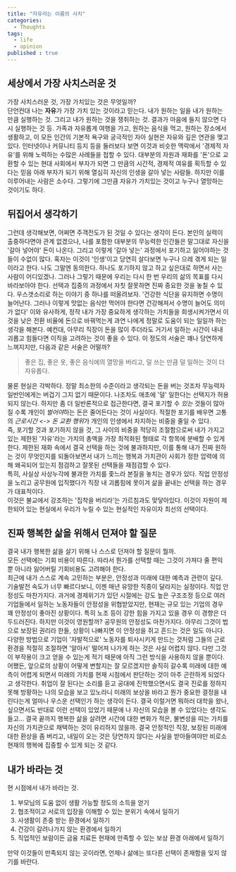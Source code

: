 ```yaml
---
title: "자유라는 이름의 사치"
categories:
  - Thoughts
tags:
  - life
  - opinion
published : true
---
```


## 세상에서 가장 사치스러운 것

가장 사치스러운 것, 가장 가치있는 것은 무엇일까?  
단언컨대 나는 **자유**가 가장 가치 있는 것이라고 믿는다. 내가 원하는 일을 내가 원하는 만큼 실행하는 것. 그리고 내가 원하는 것을 쟁취하는 것. 결과가 마음에 들지 않으면 다시 실행하는 것 등. 가족과 자유롭게 여행을 가고, 원하는 음식을 먹고, 원하는 장소에서 생활하고, 이 모든 인간의 기본적 욕구와 궁극적인 자아 실현은 자유와 깊은 연관을 맺고 있다.
인터넷이나 커뮤니티 등지 등을 둘러보다 보면 이것과 비슷한 맥락에서 '경제적 자유'를 위해 노력하는 수많은 사례들을 접할 수 있다. 대부분의 자원과 재화를 '돈'으로 교환할 수 있는 현대 사회에서 부자가 되면 그 만큼의 시간적, 경제적 여유를 획득할 수 있다는 믿음 아래 부자가 되기 위해 열심히 자신의 인생을 갈아 넣는 사람들. 하지만 이를 이루어내는 사람은 소수다. 그렇기에 그만큼 자유가 가치있는 것이고 누구나 열망하는 것이기도 하다.

## 뒤집어서 생각하기

그런데 생각해보면, 어쩌면 주객전도가 된 것일 수 있다는 생각이 든다. 본인의 실력이 출중하다면야 관계 없겠으나, 나를 포함한 대부분의 무능력한 인간들은 말그대로 자신을 '갈아 넣어야' 돈이 나온다. 그리고 이렇게 '갈아 넣는' 과정에서 포기하고 잃어야하는 것들이 수없이 많다. 혹자는 이것이 '인생'이고 당연히 살다보면 누구나 으레 겪게 되는 일이라고 한다. 나도 그말엔 동의한다. 하나도 포기하지 않고 하고 싶은대로 하면서 사는 사람이 어디있겠나. 그러나 그렇기 때문에 우리는 다시 한 번 우리의 삶의 목표를 다시 바라보아야 한다. 선택과 집중의 과정에서 자칫 잘못하면 진짜 중요한 것을 놓칠 수 있다. 우스갯소리로 하는 이야기 중 하나를 떠올려보자.
'건강한 식단을 유지하면 수명이 늘어난다. 그러나 이렇게 맛없는 음식만 먹어야 한다면 건강해져서 수명이 늘어도 의미가 없다'
이와 유사하게, 정작 내가 가장 중요하게 생각하는 가치들을 희생시켜가면서 이것을 낮은 전환 비율에 돈으로 바꿔먹는게 과연 나에게 정말로 도움이 되는 일일까 하는 생각을 해본다. 예컨대, 아무리 직장이 돈을 많이 주더라도 거기서 일하는 시간이 내내 괴롭고 힘들다면 이직을 고려하는 것이 좋을 수 있다. 이 정도의 서술은 꽤나 당연하게 느껴지지만, 다음과 같은 서술은 어떨까?  

> 좋은 집, 좋은 옷, 좋은 음식에의 열망을 버리고, 덜 쓰는 만큼 덜 일하는 것이 더 자유롭다.  

물론 현실은 각박하다. 정말 최소한의 수준이라고 생각되는 돈을 버는 것조차 무능력자 일반인에게는 버겁기 그지 없기 때문이다. 나조차도 애초에 '덜' 일한다는 선택지가 허용되지 않는다. 하지만 좀 더 일반론적으로 접근한다면, 결국 포기할 수 *있는* 것들이 많아질 수록 개인이 *벌어야*하는 돈은 줄어든다는 것이 사실이다. 적절한 포기를 배우면 고통의 *근로시간 <-> 돈 교환 행위*가 개인의 인생에서 차지하는 비중을 줄일 수 있다.  
즉, 포기할 것과 포기하지 않을 것, 그 사이의 비중을 적당히 조절함으로써 내가 가지고 있는 제한된 '자유'라는 가치의 총액을 가장 최적화된 형태로 각 항목에 분배할 수 있게 한다. 제한된 재화 속에서 결국 선택을 하는 것에 불과하지만, 이를 통해 내가 진짜 원하는 것이 무엇인지를 되돌아보면서 내가 느끼는 행복과 가치관이 사회가 정한 압력에 의해 왜곡되어 있는지 점검하고 잘못된 선택들을 재점검할 수 있다.  
특히, 사실상 사상누각에 불과한 가치를 좇느라 본질을 놓치는 경우가 있다. 직업 안정성을 노리고 공무원에 입직했다가 직장 내 괴롭힘에 못이겨 삶을 끝내는 선택을 하는 경우가 대표적이다.  
이것은 불교에서 강조하는 '집착을 버리라'는 가르침과도 맞닿아있다.  이것이 자원이 제한되어 있는 현실에서 우리가 누릴 수 있는 현실적인 자유이자 최선의 선택이다.  

## 진짜 행복한 삶을 위해서 던져야 할 질문

결국 내가 행복한 삶을 살기 위해 나 스스로 던져야 할 질문이 뭘까.  
모든 선택에는 기회 비용이 따른다. 따라서 뭔가를 선택할 때는 그것이 가져다 줄 편익 뿐 아니라 잃어버릴 기회비용도 고려해야 한다.  
최근에 내가 스스로 계속 고민하는 부분은, 안정성과 미래에 대한 예측과 관련이 깊다. 기술발전 속도가 너무 빠르다보니, 이젠 매년 유망한 직종이 달라지는 실정이다. 직업 안정성도 마찬가지다. 과거에 경제위기가 있던 시절에는 강도 높은 구조조정 등으로 여러 기업들에서 일하는 노동자들이 안정성을 위협받았지만, 현재는 규모 있는 기업의 경우 꽤 안정성이 좋아진 상황이다. 특히 노조 등이 강한 힘을 가지고 있을 경우 이 경향은 더 두드러진다. 하지만 이것이 영원할까? 공무원의 안정성도 마찬가지다. 아무리 그것이 법으로 보장된 권리라 한들, 상황이 나빠지면 이 안정성을 쥐고 흔드는 것은 일도 아니다. 다양한 방법으로 기업이 '자발적으로' 노동자를 퇴사시키게 만드는 것처럼 그들의 근로 환경을 적절히 조절하면 '알아서' 떨어져 나가게 하는 것은 사실 어렵지 않다. 다만 그것이 부작용이 크고 얻을 수 있는게 적기 때문에 아직 그런 방식을 사용하지 않을 뿐이다.  
어쨌든, 앞으로의 상황이 어떻게 변할지는 잘 모르겠지만 솔직히 갈수록 미래에 대한 예측이 어렵게 되면서 미래의 가치를 현재 시점에서 판단하는 것이 아주 곤란하게 되었다고 생각한다. 취업이 잘 된다는 소리를 듣고 공대에 진학했으면서도 결국 진로를 정하지 못해 방황하는 나의 모습을 보고 있노라니 미래의 보상을 바라고 뭔가 중요한 결정을 내린다는게 얼마나 우스운 선택인가 하는 생각이 든다. 결국 이럴거면 뭐하러 대학을 왔나, 싶으면서도 반대로 이런 선택이 있었기 때문에 나 자신의 모습을 볼 수 있었다는 생각도 들고...
결국 끝까지 행복한 삶을 살려면 시간에 대한 변화가 적은, 불변성을 띠는 가치를 자신의 가치관으로 채택하는 것이 유리하지 않을까. 결국 안정적인 직장, 보장된 미래에 대한 환상을 좀 버리고, 내일이 오는 것은 당연하지 않다는 사실을 받아들여야만 비로소 현재의 행복에 집중할 수 있게 되는 것 같다.  

## 내가 바라는 것

현 시점에서 내가 바라는 것.

1. 부모님의 도움 없이 생활 가능할 정도의 소득을 얻기
2. 협조적이고 서로의 입장을 이해할 수 있는 분위기 속에서 일하기
3. 사생활이 존중 받는 환경에서 일하기
4. 건강이 갈려나가지 않는 환경에서 일하기
5. 직업적인 보람이든 금융 치료든 현재에 만족할 수 있는 보상 환경 아래에서 일하기

만약 이것들이 만족되지 않는 곳이라면, 언제나 삶에는 또다른 선택이 존재함을 잊지 않기를 바란다.